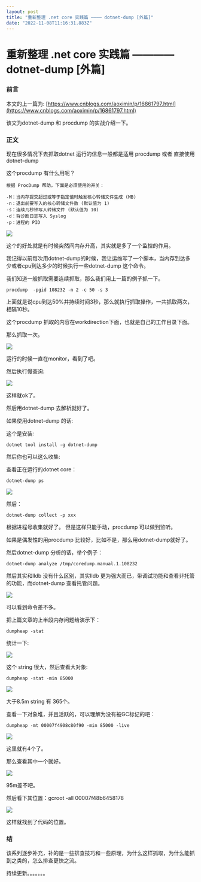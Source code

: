 ```yaml
---
layout: post
title: "重新整理 .net core 实践篇 ———— dotnet-dump [外篇]"
date: "2022-11-08T11:16:31.883Z"
---
```

重新整理 .net core 实践篇 ———— dotnet-dump \[外篇\]
==========================================

### 前言

本文的上一篇为: [https://www.cnblogs.com/aoximin/p/16861797.html](https://www.cnblogs.com/aoximin/p/16861797.html)

该文为dotnet-dump 和 procdump 的实战介绍一下。

### 正文

现在很多情况下去抓取dotnet 运行的信息一般都是适用 procdump 或者 直接使用dotnet-dump

这个procdump 有什么用呢？

    根据 ProcDump 帮助，下面是必须使用的开关：
    
    -M：当内存提交超过或等于指定值时触发核心转储文件生成 (MB)
    -n：退出前要写入的核心转储文件数 (默认值为 1)
    -s：连续几秒钟写入转储文件 (默认值为 10)
    -d：将诊断日志写入 Syslog
    -p：进程的 PID
    

![](https://img2022.cnblogs.com/blog/1289794/202211/1289794-20221107233746340-1049945961.png)

这个的好处就是有时候突然间内存升高，其实就是多了一个监控的作用。

我记得以前每次用dotnet-dump的时候，我让运维写了一个脚本，当内存到达多少或者cpu到达多少的时候执行一些dotnet-dump 这个命令。

我们知道一般抓取需要连续抓取，那么我们用上一篇的例子抓一下。

    procdump  -pgid 108232 -n 2 -c 50 -s 3
    

上面就是说cpu到达50%并持续时间3秒，那么就执行抓取操作，一共抓取两次，相隔10秒。

这个procdump 抓取的内容在workdirection下面，也就是自己的工作目录下面。

那么抓取一次。

![](https://img2022.cnblogs.com/blog/1289794/202211/1289794-20221107235125279-1972443698.png)

运行的时候一直在monitor，看到了吧。

然后执行慢查询:

![](https://img2022.cnblogs.com/blog/1289794/202211/1289794-20221107235154205-1596062016.png)

这样就ok了。

然后用dotnet-dump 去解析就好了。

如果使用dotnet-dump 的话:

这个是安装:

    dotnet tool install -g dotnet-dump
    

然后你也可以这么收集:

查看正在运行的dotnet core：

    dotnet-dump ps
    

![](https://img2022.cnblogs.com/blog/1289794/202211/1289794-20221108115540904-745433017.png)

然后：

    dotnet-dump collect -p xxx
    

根据进程号收集就好了。 但是这样只能手动，procdump 可以做到监听。

如果是偶发性的用procdump 比较好，比如不是，那么用dotnet-dump就好了。

然后dotnet-dump 分析的话，举个例子：

    dotnet-dump analyze /tmp/coredump.manual.1.108232
    

然后其实和lldb 没有什么区别，其实lldb 更为强大而已，带调试功能和查看非托管的功能，而dotnet-dump 查看托管问题。

![](https://img2022.cnblogs.com/blog/1289794/202211/1289794-20221108115701851-786854383.png)

可以看到命令差不多。

把上篇文章的上半段内存问题给演示下：

    dumpheap -stat
    

统计一下:

![](https://img2022.cnblogs.com/blog/1289794/202211/1289794-20221108115916102-1548763424.png)

这个 string 很大，然后查看大对象:

    dumpheap -stat -min 85000
    

![](https://img2022.cnblogs.com/blog/1289794/202211/1289794-20221108120038904-1360429482.png)

大于8.5m string 有 365个。

查看一下对象堆，并且活跃的，可以理解为没有被GC标记的吧：

    dumpheap -mt 00007f4908c80f90 -min 85000 -live
    

![](https://img2022.cnblogs.com/blog/1289794/202211/1289794-20221108120408254-559159738.png)

这里就有4个了。

那么查看其中一个就好。

![](https://img2022.cnblogs.com/blog/1289794/202211/1289794-20221108120820445-345508996.png)

95m差不吧。

然后看下其位置：gcroot -all 00007f48b6458178

![](https://img2022.cnblogs.com/blog/1289794/202211/1289794-20221108120936027-2076183443.png)

这样就找到了代码的位置。

### 结

该系列逐步补充，补的是一些排查技巧和一些原理，为什么这样抓取，为什么能抓到之类的，怎么排查更快之流。

持续更新。。。。。。。